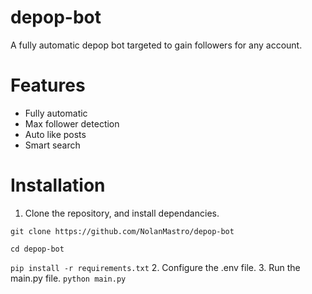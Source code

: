 # depop-bot
A fully automatic depop bot targeted to gain followers for any account. 


# Features
- Fully automatic
- Max follower detection
- Auto like posts
- Smart search

# Installation

1. Clone the repository, and install dependancies.

``
git clone https://github.com/NolanMastro/depop-bot
``

``
cd depop-bot
``

``
pip install -r requirements.txt
``
2. Configure the .env file.
3. Run the main.py file.
``
python main.py
``


